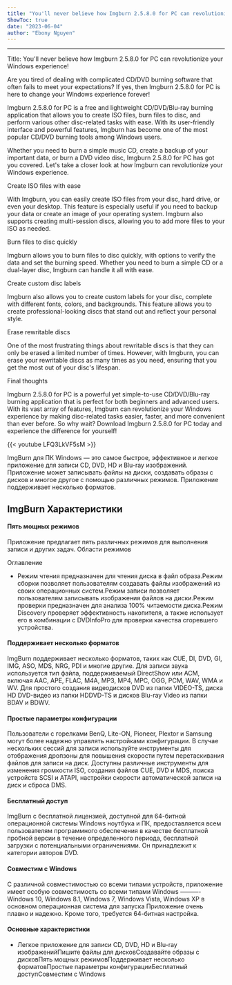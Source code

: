 ```yaml
---
title: "You'll never believe how Imgburn 2.5.8.0 for PC can revolutionize your Windows experience!"
ShowToc: true 
date: "2023-06-04"
author: "Ebony Nguyen"
---
```

*****
Title: You'll never believe how Imgburn 2.5.8.0 for PC can revolutionize your Windows experience!

Are you tired of dealing with complicated CD/DVD burning software that often fails to meet your expectations? If yes, then Imgburn 2.5.8.0 for PC is here to change your Windows experience forever!

Imgburn 2.5.8.0 for PC is a free and lightweight CD/DVD/Blu-ray burning application that allows you to create ISO files, burn files to disc, and perform various other disc-related tasks with ease. With its user-friendly interface and powerful features, Imgburn has become one of the most popular CD/DVD burning tools among Windows users.

Whether you need to burn a simple music CD, create a backup of your important data, or burn a DVD video disc, Imgburn 2.5.8.0 for PC has got you covered. Let's take a closer look at how Imgburn can revolutionize your Windows experience.

Create ISO files with ease

With Imgburn, you can easily create ISO files from your disc, hard drive, or even your desktop. This feature is especially useful if you need to backup your data or create an image of your operating system. Imgburn also supports creating multi-session discs, allowing you to add more files to your ISO as needed.

Burn files to disc quickly

Imgburn allows you to burn files to disc quickly, with options to verify the data and set the burning speed. Whether you need to burn a simple CD or a dual-layer disc, Imgburn can handle it all with ease.

Create custom disc labels

Imgburn also allows you to create custom labels for your disc, complete with different fonts, colors, and backgrounds. This feature allows you to create professional-looking discs that stand out and reflect your personal style.

Erase rewritable discs

One of the most frustrating things about rewritable discs is that they can only be erased a limited number of times. However, with Imgburn, you can erase your rewritable discs as many times as you need, ensuring that you get the most out of your disc's lifespan.

Final thoughts

Imgburn 2.5.8.0 for PC is a powerful yet simple-to-use CD/DVD/Blu-ray burning application that is perfect for both beginners and advanced users. With its vast array of features, Imgburn can revolutionize your Windows experience by making disc-related tasks easier, faster, and more convenient than ever before. So why wait? Download Imgburn 2.5.8.0 for PC today and experience the difference for yourself!

{{< youtube LFQ3LkVF5sM >}} 



ImgBurn для ПК Windows — это самое быстрое, эффективное и легкое приложение для записи CD, DVD, HD и Blu-ray изображений. Приложение может записывать файлы на диски, создавать образы с дисков и многое другое с помощью различных режимов. Приложение поддерживает несколько форматов.
 
## ImgBurn Характеристики
 
#### Пять мощных режимов
 
Приложение предлагает пять различных режимов для выполнения записи и других задач. Области режимов
 
Оглавление
 
- Режим чтения предназначен для чтения диска в файл образа.Режим сборки позволяет пользователям создавать файлы изображений из своих операционных систем.Режим записи позволяет пользователям записывать изображения файлов на диски.Режим проверки предназначен для анализа 100% читаемости диска.Режим Discovery проверяет эффективность накопителя, а также использует его в комбинации с DVDInfoPro для проверки качества сгоревшего устройства.

 
#### Поддерживает несколько форматов
 
ImgBurn поддерживает несколько форматов, таких как CUE, DI, DVD, GI, IMG, ASO, MDS, NRG, PDI и многие другие. Для записи звука используется тип файла, поддерживаемый DirectShow или ACM, включая AAC, APE, FLAC, M4A, MP3, MP4, MPC, OGG, PCM, WAV, WMA и WV. Для простого создания видеодисков DVD из папки VIDEO-TS, диска HD DVD-видео из папки HDDVD-TS и дисков Blu-ray Video из папки BDAV и BDWV.
 
#### Простые параметры конфигурации
 
Пользователи с горелками BenQ, Lite-ON, Pioneer, Plextor и Samsung могут более надежно управлять настройками конфигурации. В случае нескольких сессий для записи используйте инструменты для отображения дропзоны для повышения скорости путем перетаскивания файлов для записи на диск. Доступны различные инструменты для изменения громкости ISO, создания файлов CUE, DVD и MDS, поиска устройств SCSI и ATAPI, настройки скорости автоматической записи на диск и сброса DMS.
 
#### Бесплатный доступ
 
ImgBurn с бесплатной лицензией, доступной для 64-битной операционной системы Windows ноутбука и ПК, предоставляется всем пользователям программного обеспечения в качестве бесплатной пробной версии в течение определенного периода, бесплатной загрузки с потенциальными ограничениями. Он принадлежит к категории авторов DVD.
 
#### Совместим с Windows
 
С различной совместимостью со всеми типами устройств, приложение имеет особую совместимость со всеми типами Windows ———- Windows 10, Windows 8.1, Windows 7, Windows Vista, Windows XP в основном операционная система для запуска Приложение очень плавно и надежно. Кроме того, требуется 64-битная настройка.
 
#### Основные характеристики
 
- Легкое приложение для записи CD, DVD, HD и Blu-ray изображенийПишите файлы для дисковСоздавайте образы с дисковПять мощных режимовПоддерживает несколько форматовПростые параметры конфигурацииБесплатный доступСовместим с Windows




